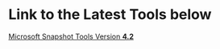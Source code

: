 <h1>Link to the Latest Tools below</H1>
</p>
<a href="https://github.com/Azure/hana-large-instances-self-service-scripts/tree/master/snapshot_tools_v4.2">Microsoft Snapshot Tools Version <b>4.2</b></a>

